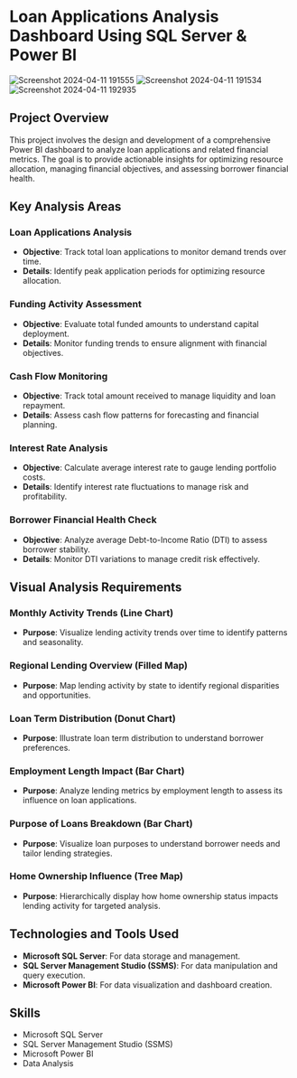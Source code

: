 
 # Loan Applications Analysis Dashboard Using SQL Server & Power BI
![Screenshot 2024-04-11 191555](https://github.com/MinaJoseph01/Bank_Loan_analysis/assets/142174893/9825391e-9f95-4970-9ab6-378d609ed3a8)
![Screenshot 2024-04-11 191534](https://github.com/MinaJoseph01/Bank_Loan_analysis/assets/142174893/f2a010fc-d5f5-4fd5-a39b-0b097a03ca5a)
![Screenshot 2024-04-11 192935](https://github.com/MinaJoseph01/Bank_Loan_analysis/assets/142174893/c663db31-59f0-4ba1-9967-c52d0996f359)

## Project Overview

This project involves the design and development of a comprehensive Power BI dashboard to analyze loan applications and related financial metrics. The goal is to provide actionable insights for optimizing resource allocation, managing financial objectives, and assessing borrower financial health.

## Key Analysis Areas

### Loan Applications Analysis
- **Objective**: Track total loan applications to monitor demand trends over time.
- **Details**: Identify peak application periods for optimizing resource allocation.

### Funding Activity Assessment
- **Objective**: Evaluate total funded amounts to understand capital deployment.
- **Details**: Monitor funding trends to ensure alignment with financial objectives.

### Cash Flow Monitoring
- **Objective**: Track total amount received to manage liquidity and loan repayment.
- **Details**: Assess cash flow patterns for forecasting and financial planning.

### Interest Rate Analysis
- **Objective**: Calculate average interest rate to gauge lending portfolio costs.
- **Details**: Identify interest rate fluctuations to manage risk and profitability.

### Borrower Financial Health Check
- **Objective**: Analyze average Debt-to-Income Ratio (DTI) to assess borrower stability.
- **Details**: Monitor DTI variations to manage credit risk effectively.

## Visual Analysis Requirements

### Monthly Activity Trends (Line Chart)
- **Purpose**: Visualize lending activity trends over time to identify patterns and seasonality.

### Regional Lending Overview (Filled Map)
- **Purpose**: Map lending activity by state to identify regional disparities and opportunities.

### Loan Term Distribution (Donut Chart)
- **Purpose**: Illustrate loan term distribution to understand borrower preferences.

### Employment Length Impact (Bar Chart)
- **Purpose**: Analyze lending metrics by employment length to assess its influence on loan applications.

### Purpose of Loans Breakdown (Bar Chart)
- **Purpose**: Visualize loan purposes to understand borrower needs and tailor lending strategies.

### Home Ownership Influence (Tree Map)
- **Purpose**: Hierarchically display how home ownership status impacts lending activity for targeted analysis.

## Technologies and Tools Used
- **Microsoft SQL Server**: For data storage and management.
- **SQL Server Management Studio (SSMS)**: For data manipulation and query execution.
- **Microsoft Power BI**: For data visualization and dashboard creation.

## Skills
- Microsoft SQL Server
- SQL Server Management Studio (SSMS)
- Microsoft Power BI
- Data Analysis

